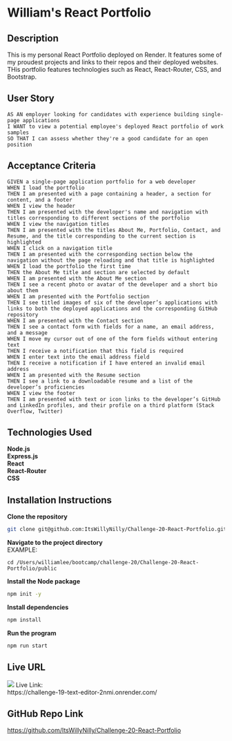 # William's React Portfolio

## Description
This is my personal React Portfolio deployed on Render. It features some of my proudest projects and links to their repos and their deployed websites. THis portfolio features technologies such as React, React-Router, CSS, and Bootstrap.

## User Story

```
AS AN employer looking for candidates with experience building single-page applications
I WANT to view a potential employee's deployed React portfolio of work samples
SO THAT I can assess whether they're a good candidate for an open position
```

## Acceptance Criteria

```
GIVEN a single-page application portfolio for a web developer
WHEN I load the portfolio
THEN I am presented with a page containing a header, a section for content, and a footer
WHEN I view the header
THEN I am presented with the developer's name and navigation with titles corresponding to different sections of the portfolio
WHEN I view the navigation titles
THEN I am presented with the titles About Me, Portfolio, Contact, and Resume, and the title corresponding to the current section is highlighted
WHEN I click on a navigation title
THEN I am presented with the corresponding section below the navigation without the page reloading and that title is highlighted
WHEN I load the portfolio the first time
THEN the About Me title and section are selected by default
WHEN I am presented with the About Me section
THEN I see a recent photo or avatar of the developer and a short bio about them
WHEN I am presented with the Portfolio section
THEN I see titled images of six of the developer’s applications with links to both the deployed applications and the corresponding GitHub repository
WHEN I am presented with the Contact section
THEN I see a contact form with fields for a name, an email address, and a message
WHEN I move my cursor out of one of the form fields without entering text
THEN I receive a notification that this field is required
WHEN I enter text into the email address field
THEN I receive a notification if I have entered an invalid email address
WHEN I am presented with the Resume section
THEN I see a link to a downloadable resume and a list of the developer’s proficiencies
WHEN I view the footer
THEN I am presented with text or icon links to the developer’s GitHub and LinkedIn profiles, and their profile on a third platform (Stack Overflow, Twitter) 
```

## Technologies Used
**Node.js** <br>
**Express.js**<br>
**React**<br>
**React-Router**<br>
**CSS**<br>

## Installation Instructions
**Clone the repository**
```bash
git clone git@github.com:ItsWillyNilly/Challenge-20-React-Portfolio.git
```

**Navigate to the project directory**
<br>EXAMPLE:
```
cd /Users/williamlee/bootcamp/challenge-20/Challenge-20-React-Portfolio/public
```
**Install the Node package**
```bash
npm init -y
```

**Install dependencies**
```bash
npm install
```

**Run the program**
```bash
npm run start
```

## Live URL
<img src="src/assets/images/Screenshot 2024-09-18 at 8.45.01 PM.png">
Live Link:<br> https://challenge-19-text-editor-2nmi.onrender.com/

## GitHub Repo Link
https://github.com/ItsWillyNilly/Challenge-20-React-Portfolio